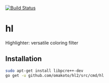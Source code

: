 [![Build Status](https://travis-ci.org/omakoto/hl2.svg?branch=master)](https://travis-ci.org/omakoto/hl2)
# hl
Highlighter: versatile coloring filter

## Installation

```bash
sudo apt-get install libpcre++-dev
go get -u github.com/omakoto/hl2/src/cmd/hl
```
